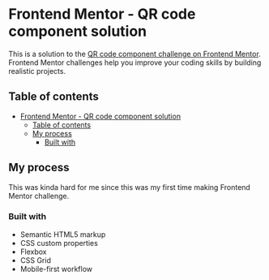# Frontend Mentor - QR code component solution

This is a solution to the [QR code component challenge on Frontend Mentor](https://www.frontendmentor.io/challenges/qr-code-component-iux_sIO_H). Frontend Mentor challenges help you improve your coding skills by building realistic projects.

## Table of contents

- [Frontend Mentor - QR code component solution](#frontend-mentor---qr-code-component-solution)
  - [Table of contents](#table-of-contents)
  - [My process](#my-process)
    - [Built with](#built-with)

## My process

This was kinda hard for me since this was my first time making Frontend Mentor challenge.

### Built with

- Semantic HTML5 markup
- CSS custom properties
- Flexbox
- CSS Grid
- Mobile-first workflow
